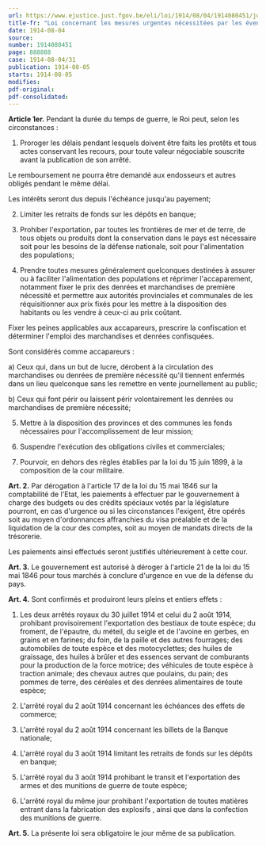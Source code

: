 ```yaml
---
url: https://www.ejustice.just.fgov.be/eli/loi/1914/08/04/1914080451/justel
title-fr: "Loi concernant les mesures urgentes nécessitées par les éventualités de guerre."
date: 1914-08-04
source:
number: 1914080451
page: 888888
case: 1914-08-04/31
publication: 1914-08-05
starts: 1914-08-05
modifies:
pdf-original:
pdf-consolidated:
---
```


**Article 1er.** Pendant la durée du temps de guerre, le Roi peut, selon les circonstances :

1. Proroger les délais pendant lesquels doivent être faits les protêts et tous actes conservant les recours, pour toute valeur négociable souscrite avant la publication de son arrêté.

Le remboursement ne pourra être demandé aux endosseurs et autres obligés pendant le même délai.

Les intérêts seront dus depuis l'échéance jusqu'au payement;

2. Limiter les retraits de fonds sur les dépôts en banque;

3. Prohiber l'exportation, par toutes les frontières de mer et de terre, de tous objets ou produits dont la conservation dans le pays est nécessaire soit pour les besoins de la défense nationale, soit pour l'alimentation des populations;

4. Prendre toutes mesures généralement quelconques destinées à assurer ou à faciliter l'alimentation des populations et réprimer l'accaparement, notamment fixer le prix des denrées et marchandises de première nécessité et permettre aux autorités provinciales et communales de les réquisitionner aux prix fixés pour les mettre à la disposition des habitants ou les vendre à ceux-ci au prix coûtant.

Fixer les peines applicables aux accapareurs, prescrire la confiscation et déterminer l'emploi des marchandises et denrées confisquées.

Sont considérés comme accapareurs :

   a) Ceux qui, dans un but de lucre, dérobent à la circulation des marchandises ou denrées de première nécessité qu'il tiennent enfermés dans un lieu quelconque sans les remettre en vente journellement au public;

   b) Ceux qui font périr ou laissent périr volontairement les denrées ou marchandises de première nécessité;

5. Mettre à la disposition des provinces et des communes les fonds nécessaires pour l'accomplissement de leur mission;

6. Suspendre l'exécution des obligations civiles et commerciales;

7. Pourvoir, en dehors des règles établies par la loi du 15 juin 1899, à la composition de la cour militaire.

**Art. 2.** Par dérogation à l'article 17 de la loi du 15 mai 1846 sur la comptabilité de l'Etat, les paiements à effectuer par le gouvernement à charge des budgets ou des crédits spéciaux votés par la législature pourront, en cas d'urgence ou si les circonstances l'exigent, être opérés soit au moyen d'ordonnances affranchies du visa préalable et de la liquidation de la cour des comptes, soit au moyen de mandats directs de la trésorerie.

Les paiements ainsi effectués seront justifiés ultérieurement à cette cour.

**Art. 3.** Le gouvernement est autorisé à déroger à l'article 21 de la loi du 15 mai 1846 pour tous marchés à conclure d'urgence en vue de la défense du pays.

**Art. 4.** Sont confirmés et produiront leurs pleins et entiers effets :

1. Les deux arrêtés royaux du 30 juillet 1914 et celui du 2 août 1914, prohibant provisoirement l'exportation des bestiaux de toute espèce; du froment, de l'épautre, du méteil, du seigle et de l'avoine en gerbes, en grains et en farines; du foin, de la paille et des autres fourrages; des automobiles de toute espèce et des motocyclettes; des huiles de graissage, des huiles à brûler et des essences servant de comburants pour la production de la force motrice; des véhicules de toute espèce à traction animale; des chevaux autres que poulains, du pain; des pommes de terre, des céréales et des denrées alimentaires de toute espèce;

2. L'arrêté royal du 2 août 1914 concernant les échéances des effets de commerce;

3. L'arrêté royal du 2 août 1914 concernant les billets de la Banque nationale;

4. L'arrêté royal du 3 août 1914 limitant les retraits de fonds sur les dépôts en banque;

5. L'arrêté royal du 3 août 1914 prohibant le transit et l'exportation des armes et des munitions de guerre de toute espèce;

6. L'arrêté royal du même jour prohibant l'exportation de toutes matières entrant dans la fabrication des explosifs , ainsi que dans la confection des munitions de guerre.

**Art. 5.** La présente loi sera obligatoire le jour même de sa publication.
